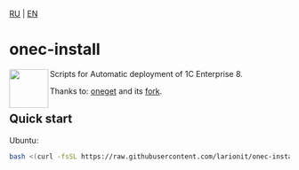 [RU] | [EN]

[RU]: https://github.com/larionit/onec-install/blob/main/ru/README.md
[EN]: https://github.com/larionit/onec-install/blob/main/README.md

# onec-install

<img align="left" width="70" height="70" src="https://github.com/user-attachments/assets/c8a79cc2-07d3-4afd-a57e-4e43b0335921">

Scripts for Automatic deployment of 1C Enterprise 8.

Thanks to: [oneget](https://github.com/v8platform/oneget) and its [fork](https://github.com/Pringlas/oneget).

## Quick start

Ubuntu:

``` bash
bash <(curl -fsSL https://raw.githubusercontent.com/larionit/onec-install/main/setup.sh)
```
